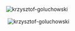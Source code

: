 <p align="left"> <img src="https://komarev.com/ghpvc/?username=krzysztof-goluchowski&label=Profile%20views&color=0e75b6&style=flat" alt="krzysztof-goluchowski" /> </p>
<p>&nbsp;<img align="center" src="https://github-readme-stats.vercel.app/api?username=krzysztof-goluchowski&show_icons=true&locale=en" alt="krzysztof-goluchowski" /></p>
